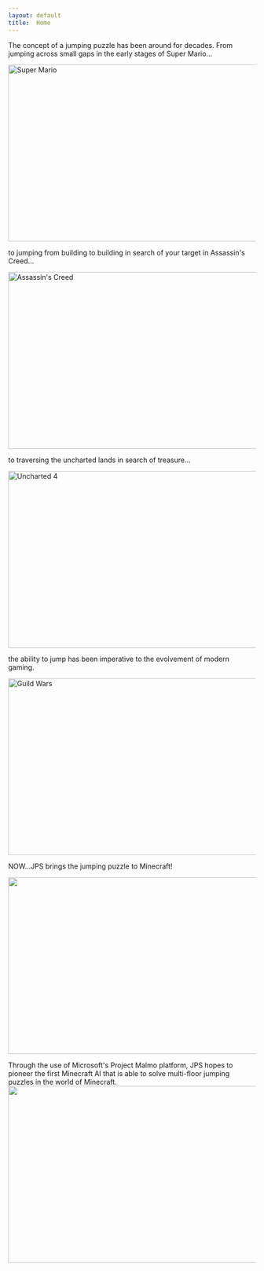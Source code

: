 ```yaml
---
layout: default
title:  Home
---
```

The concept of a jumping puzzle has been around for decades. 
From jumping across small gaps in the early stages of Super Mario...

<img src="https://www.technologyuk.net/computer-gaming/gaming-landmarks/images/gaming_landmarks_0094.gif" height="360" width="580" alt="Super Mario">

to jumping from building to building in search of your target in Assassin's Creed...

<img src="http://www.gamersdecide.com/sites/default/files/authors/u14586/4.jpg" height="360" width="580" alt="Assassin's Creed">

to traversing the uncharted lands in search of treasure...

<img src="https://cdn3.vox-cdn.com/uploads/chorus_asset/file/6276971/mad-preview-still-06.0.jpg" height="360" width="580" alt="Uncharted 4">

the ability to jump has been imperative to the evolvement of modern gaming.

<img src="http://static.mnium.org/images/contenu/unes/big/gw2_jumping_puzzle_05.jpg" height="360" width="580" alt="Guild Wars">

NOW...JPS brings the jumping puzzle to Minecraft!

<img src="https://scontent-sjc2-1.xx.fbcdn.net/v/t34.0-12/18644380_10203080189843855_627161562_n.png?oh=6b08f3653656756160a72f97fda150c1&oe=5925793F" height="360" width="580">

Through the use of Microsoft's Project Malmo platform, JPS hopes to pioneer the first Minecraft AI that is able to solve multi-floor jumping puzzles in the world of Minecraft. 
<img src="https://scontent-sjc2-1.xx.fbcdn.net/v/t34.0-12/18643559_10203080224004709_1461385573_n.png?oh=e3e42d987bb4ec9161ae9848f12f562d&oe=59266F11" height="360" width="580">

[quickref]: https://github.com/mundimark/quickrefs/blob/master/HTML.md
